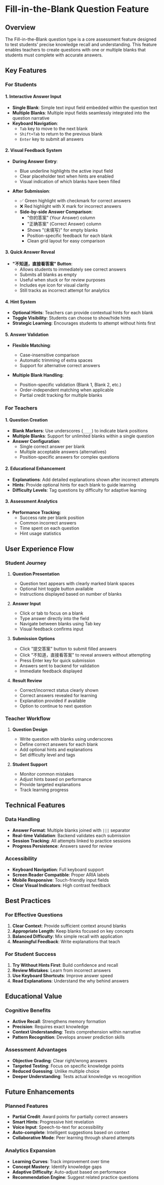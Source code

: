 # Fill-in-the-Blank Question Feature

## Overview
The Fill-in-the-Blank question type is a core assessment feature designed to test students' precise knowledge recall and understanding. This feature enables teachers to create questions with one or multiple blanks that students must complete with accurate answers.

## Key Features

### For Students

#### 1. **Interactive Answer Input**
- **Single Blank**: Simple text input field embedded within the question text
- **Multiple Blanks**: Multiple input fields seamlessly integrated into the question narrative
- **Keyboard Navigation**: 
  - `Tab` key to move to the next blank
  - `Shift+Tab` to return to the previous blank
  - `Enter` key to submit all answers

#### 2. **Visual Feedback System**
- **During Answer Entry**:
  - Blue underline highlights the active input field
  - Clear placeholder text when hints are enabled
  - Visual indication of which blanks have been filled

- **After Submission**:
  - ✅ Green highlight with checkmark for correct answers
  - ❌ Red highlight with X mark for incorrect answers
  - **Side-by-side Answer Comparison**:
    - "你的答案" (Your Answer) column
    - "正确答案" (Correct Answer) column
    - Shows "(未填写)" for empty blanks
    - Position-specific feedback for each blank
    - Clean grid layout for easy comparison

#### 3. **Quick Answer Reveal**
- **"不知道，直接看答案" Button**: 
  - Allows students to immediately see correct answers
  - Submits all blanks as empty
  - Useful when stuck or for review purposes
  - Includes eye icon for visual clarity
  - Still tracks as incorrect attempt for analytics

#### 4. **Hint System**
- **Optional Hints**: Teachers can provide contextual hints for each blank
- **Toggle Visibility**: Students can choose to show/hide hints
- **Strategic Learning**: Encourages students to attempt without hints first

#### 5. **Answer Validation**
- **Flexible Matching**:
  - Case-insensitive comparison
  - Automatic trimming of extra spaces
  - Support for alternative correct answers
  
- **Multiple Blank Handling**:
  - Position-specific validation (Blank 1, Blank 2, etc.)
  - Order-independent matching when applicable
  - Partial credit tracking for multiple blanks

### For Teachers

#### 1. **Question Creation**
- **Blank Markers**: Use underscores (`____`) to indicate blank positions
- **Multiple Blanks**: Support for unlimited blanks within a single question
- **Answer Configuration**:
  - Single correct answer per blank
  - Multiple acceptable answers (alternatives)
  - Position-specific answers for complex questions

#### 2. **Educational Enhancement**
- **Explanations**: Add detailed explanations shown after incorrect attempts
- **Hints**: Provide optional hints for each blank to guide learning
- **Difficulty Levels**: Tag questions by difficulty for adaptive learning

#### 3. **Assessment Analytics**
- **Performance Tracking**:
  - Success rate per blank position
  - Common incorrect answers
  - Time spent on each question
  - Hint usage statistics

## User Experience Flow

### Student Journey

1. **Question Presentation**
   - Question text appears with clearly marked blank spaces
   - Optional hint toggle button available
   - Instructions displayed based on number of blanks

2. **Answer Input**
   - Click or tab to focus on a blank
   - Type answer directly into the field
   - Navigate between blanks using Tab key
   - Visual feedback confirms input

3. **Submission Options**
   - Click "提交答案" button to submit filled answers
   - Click "不知道，直接看答案" to reveal answers without attempting
   - Press Enter key for quick submission
   - Answers sent to backend for validation
   - Immediate feedback displayed

4. **Result Review**
   - Correct/incorrect status clearly shown
   - Correct answers revealed for learning
   - Explanation provided if available
   - Option to continue to next question

### Teacher Workflow

1. **Question Design**
   - Write question with blanks using underscores
   - Define correct answers for each blank
   - Add optional hints and explanations
   - Set difficulty level and tags

2. **Student Support**
   - Monitor common mistakes
   - Adjust hints based on performance
   - Provide targeted explanations
   - Track learning progress

## Technical Features

### Data Handling
- **Answer Format**: Multiple blanks joined with `|||` separator
- **Real-time Validation**: Backend validates each submission
- **Session Tracking**: All attempts linked to practice sessions
- **Progress Persistence**: Answers saved for review

### Accessibility
- **Keyboard Navigation**: Full keyboard support
- **Screen Reader Compatible**: Proper ARIA labels
- **Mobile Responsive**: Touch-friendly input fields
- **Clear Visual Indicators**: High contrast feedback

## Best Practices

### For Effective Questions
1. **Clear Context**: Provide sufficient context around blanks
2. **Appropriate Length**: Keep blanks focused on key concepts
3. **Balanced Difficulty**: Mix simple recall with application
4. **Meaningful Feedback**: Write explanations that teach

### For Student Success
1. **Try Without Hints First**: Build confidence and recall
2. **Review Mistakes**: Learn from incorrect answers
3. **Use Keyboard Shortcuts**: Improve answer speed
4. **Read Explanations**: Understand the why behind answers

## Educational Value

### Cognitive Benefits
- **Active Recall**: Strengthens memory formation
- **Precision**: Requires exact knowledge
- **Context Understanding**: Tests comprehension within narrative
- **Pattern Recognition**: Develops answer prediction skills

### Assessment Advantages
- **Objective Grading**: Clear right/wrong answers
- **Targeted Testing**: Focus on specific knowledge points
- **Reduced Guessing**: Unlike multiple choice
- **Deeper Understanding**: Tests actual knowledge vs recognition

## Future Enhancements

### Planned Features
- **Partial Credit**: Award points for partially correct answers
- **Smart Hints**: Progressive hint revelation
- **Voice Input**: Speech-to-text for accessibility
- **Auto-complete**: Intelligent suggestions based on context
- **Collaborative Mode**: Peer learning through shared attempts

### Analytics Expansion
- **Learning Curves**: Track improvement over time
- **Concept Mastery**: Identify knowledge gaps
- **Adaptive Difficulty**: Auto-adjust based on performance
- **Recommendation Engine**: Suggest related practice questions